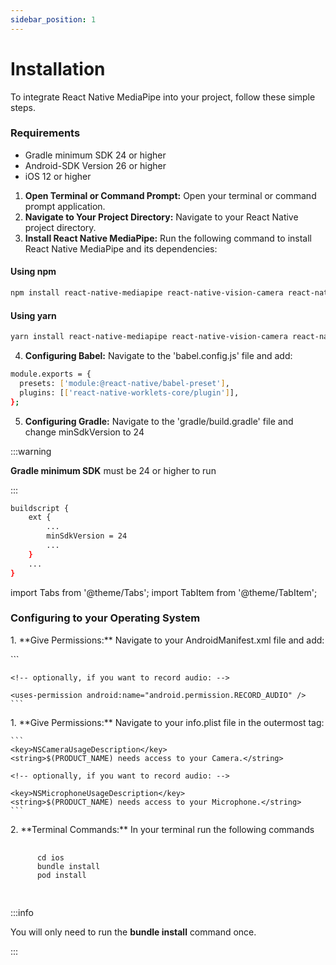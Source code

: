 ```yaml
---
sidebar_position: 1
---
```


# Installation

To integrate React Native MediaPipe into your project, follow these simple steps.

### Requirements 
- Gradle minimum SDK 24 or higher
- Android-SDK Version 26 or higher
- iOS 12 or higher

1. **Open Terminal or Command Prompt:** Open your terminal or command prompt application.
2. **Navigate to Your Project Directory:** Navigate to your React Native project directory.
3. **Install React Native MediaPipe:** Run the following command to install React Native MediaPipe and its dependencies:

#### Using npm
```bash
npm install react-native-mediapipe react-native-vision-camera react-native-worklets-core
```

#### Using yarn

```bash
yarn install react-native-mediapipe react-native-vision-camera react-native-worklets-core
```
4. **Configuring Babel:** Navigate to the 'babel.config.js' file and add:

```bash
module.exports = {
  presets: ['module:@react-native/babel-preset'],
  plugins: [['react-native-worklets-core/plugin']],
};
```
5. **Configuring Gradle:** Navigate to the 'gradle/build.gradle' file and change minSdkVersion to 24

:::warning

**Gradle minimum SDK** must be 24 or higher to run

:::

```bash
buildscript {
    ext {
        ...
        minSdkVersion = 24 
        ...
    }
    ...
}

```

import Tabs from '@theme/Tabs';
import TabItem from '@theme/TabItem';

### Configuring to your Operating System

<Tabs groupId="operating-systems">
  <TabItem value="win" label="Windows">
    <p>
      1. **Give Permissions:** Navigate to your AndroidManifest.xml file and add:
    </p>
    ```
    <uses-permission android:name="android.permission.CAMERA" />
    
    <!-- optionally, if you want to record audio: -->
    
    <uses-permission android:name="android.permission.RECORD_AUDIO" />
    ```
  </TabItem>
  <TabItem value="mac" label="macOS">
  <p>
    1. **Give Permissions:** Navigate to your info.plist file in the outermost tag:
  </p>

    ```
    <key>NSCameraUsageDescription</key>
    <string>$(PRODUCT_NAME) needs access to your Camera.</string>

    <!-- optionally, if you want to record audio: -->

    <key>NSMicrophoneUsageDescription</key>
    <string>$(PRODUCT_NAME) needs access to your Microphone.</string>
    ```
  <p>
    2. **Terminal Commands:** In your terminal run the following commands
  </p>
  <pre>
    <code>
      cd ios
      bundle install
      pod install
    </code>
  </pre>
  :::info

  You will only need to run the **bundle install** command once.

  :::
</TabItem>
</Tabs>

